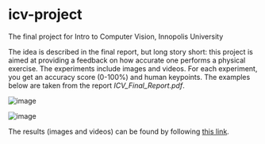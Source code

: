 # icv-project
The final project for Intro to Computer Vision, Innopolis University

The idea is described in the final report, but long story short: this project is aimed at providing a feedback on how accurate one performs a physical exercise. The experiments include images and videos. For each experiment, you get an accuracy score (0-100%) and human keypoints. The examples below are taken from the report _ICV_Final_Report.pdf_.

![image](https://user-images.githubusercontent.com/34862867/143482719-f15875eb-64a5-4f75-81e3-8160449b7abd.png)

![image](https://user-images.githubusercontent.com/34862867/143482757-a65ace41-3e5f-4ca5-93aa-46e3206adfe8.png)


The results (images and videos) can be found by following [this link](https://drive.google.com/drive/folders/1Rz_Gx3OUMnuSpPGKazEqrylOq3pREQan?usp=sharing).
